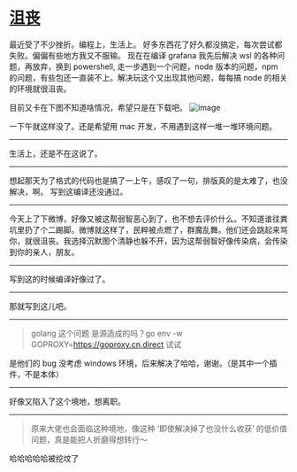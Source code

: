# [沮丧](https://github.com/yihong0618/gitblog/issues/203)

最近受了不少挫折。编程上，生活上。
好多东西花了好久都没搞定，每次尝试都失败。偏偏有些地方我又不服输。
现在在编译 grafana 我先后解决 wsl 的各种问题，再放弃，换到 powershell, 走一步遇到一个问题，node 版本的问题，npm 的问题，有些包还一直装不上。解决玩这个又出现其他问题，每每搞 node 的相关的环境就很沮丧。

目前又卡在下图不知道啥情况，希望只是在下载吧。
![image](https://user-images.githubusercontent.com/15976103/105691919-cc942400-5f38-11eb-894b-82a970fd7e39.png)

一下午就这样没了。还是希望用 mac 开发，不用遇到这样一堆一堆环境问题。

---

生活上，还是不在这说了。

---

想起那天为了格式的代码也是搞了一上午，感叹了一句，排版真的是太难了，也没解决，啊。
写到这编译还没通过。

---

今天上了下微博，好像又被这帮弱智恶心到了，也不想去评价什么。不知道谁往粪坑里扔了个二踢脚。微博就这样了，民粹被点燃了，群魔乱舞。他们还会跳起来骂你，就很沮丧。我选择沉默图个清静也躲不开，因为这帮弱智好像传染病，会传染到你的亲人，朋友。

---

写到这的时候编译好像过了。

---

那就写到这儿吧。

---

> golang 这个问题 是源造成的吗？go env -w GOPROXY=https://goproxy.cn,direct  试试

是他们的 bug 没考虑 windows 环境，后来解决了哈哈，谢谢。（是其中一个插件，不是本体）

---

好像又陷入了这个境地，想离职。

---

> 原来大佬也会面临这种境地，像这种 ‘即使解决掉了也没什么收获’ 的低价值问题，真是能把人折磨得想转行～

哈哈哈哈哈被挖坟了
